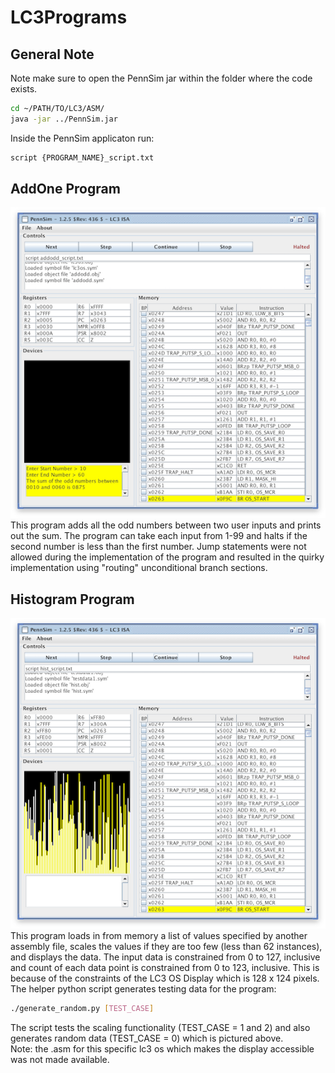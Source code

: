 # LC3Programs

## General Note
Note make sure to open the PennSim jar within the folder where the code exists.  
```bash
cd ~/PATH/TO/LC3/ASM/
java -jar ../PennSim.jar
```  

Inside the PennSim applicaton run:  

```bash
script {PROGRAM_NAME}_script.txt
```

## AddOne Program
![AddOddDemo](Screenshots/AddOddDemo.png "Screenshot of output from AddOdd")  
This program adds all the odd numbers between two user inputs and prints out the sum. The program can take each input from 1-99 and halts if the second number is less than the first number. Jump statements were not allowed during the implementation of the program and resulted in the quirky implementation using "routing" unconditional branch sections.

## Histogram Program
![Histogram](Screenshots/Histogram.png "Screenshot of output from Histogram")  
This program loads in from memory a list of values specified by another assembly file, scales the values if they are too few (less than 62 instances), and displays the data. The input data is constrained from 0 to 127, inclusive and count of each data point is constrained from 0 to 123, inclusive. This is because of the constraints of the LC3 OS Display which is 128 x 124 pixels.  
The helper python script generates testing data for the program:  
```bash
./generate_random.py [TEST_CASE]
```  
The script tests the scaling functionality (TEST_CASE = 1 and 2) and also generates random data (TEST_CASE = 0) which is pictured above.  
Note: the .asm for this specific lc3 os which makes the display accessible was not made available.